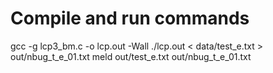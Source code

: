# Compile and run commands

gcc -g lcp3_bm.c -o lcp.out -Wall
./lcp.out < data/test_e.txt > out/nbug_t_e_01.txt
meld out/test_e.txt out/nbug_t_e_01.txt
